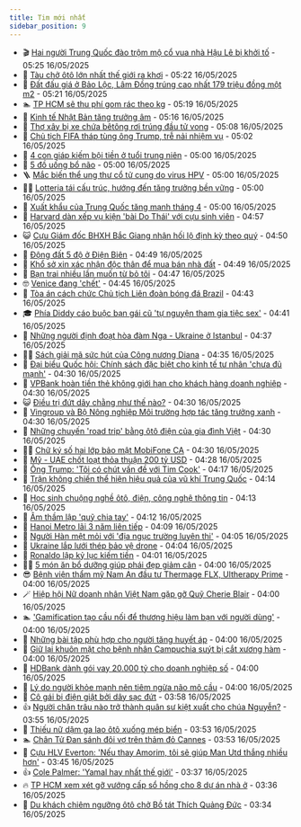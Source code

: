 ```yaml
---
title: Tim mới nhất
sidebar_position: 9
---
```


<!-- vnexpress-tin-moi-nhat:START -->
- 🎬 [Hai người Trung Quốc đào trộm mộ cổ vua nhà Hậu Lê bị khởi tố](https://vnexpress.net/hai-nguoi-trung-quoc-dao-trom-mo-co-vua-nha-hau-le-bi-khoi-to-4886820.html) - 05:25 16/05/2025
- 🐎 [Tàu chở ôtô lớn nhất thế giới ra khơi](https://vnexpress.net/tau-cho-oto-lon-nhat-the-gioi-ra-khoi-4886697.html) - 05:22 16/05/2025
- 🦍 [Đất đấu giá ở Bảo Lộc, Lâm Đồng trúng cao nhất 179 triệu đồng một m2](https://vnexpress.net/dat-dau-gia-o-bao-loc-lam-dong-trung-cao-nhat-179-trieu-dong-mot-m2-4886701.html) - 05:21 16/05/2025
- 🏊 [TP HCM sẽ thu phí gom rác theo kg](https://vnexpress.net/tp-hcm-se-thu-phi-gom-rac-theo-kg-4886770.html) - 05:19 16/05/2025
- 🎊 [Kinh tế Nhật Bản tăng trưởng âm](https://vnexpress.net/kinh-te-nhat-ban-tang-truong-am-4886717.html) - 05:16 16/05/2025
- 🎃 [Thợ xây bị xe chứa bêtông rơi trúng đầu tử vong](https://vnexpress.net/tho-xay-bi-xe-chua-betong-roi-trung-dau-tu-vong-4886817.html) - 05:08 16/05/2025
- 🧰 [Chủ tịch FIFA tháp tùng ông Trump, trễ nải nhiệm vụ](https://vnexpress.net/chu-tich-fifa-thap-tung-ong-trump-tre-nai-nhiem-vu-4886801.html) - 05:02 16/05/2025
- 🔭 [4 con giáp kiếm bội tiền ở tuổi trung niên](https://vnexpress.net/van-may-12-con-giap-con-giap-may-man-4-con-giap-kiem-boi-tien-o-tuoi-trung-nien-4886781.html) - 05:00 16/05/2025
- 🫶 [5 đồ uống bổ não](https://vnexpress.net/5-do-uong-bo-nao-4886692.html) - 05:00 16/05/2025
- 🪜 [Mắc biến thể ung thư cổ tử cung do virus HPV](https://vnexpress.net/mac-bien-the-ung-thu-co-tu-cung-do-virus-hpv-4886633.html) - 05:00 16/05/2025
- 👨‍🏫 [Lotteria tái cấu trúc, hướng đến tăng trưởng bền vững](https://vnexpress.net/lotteria-tai-cau-truc-huong-den-tang-truong-ben-vung-4885884.html) - 05:00 16/05/2025
- 🎊 [Xuất khẩu của Trung Quốc tăng mạnh tháng 4](https://vnexpress.net/xuat-khau-cua-trung-quoc-tang-manh-thang-4-4885225.html) - 05:00 16/05/2025
- 🎊 [Harvard dàn xếp vụ kiện &#39;bài Do Thái&#39; với cựu sinh viên](https://vnexpress.net/harvard-dan-xep-vu-kien-bai-do-thai-voi-cuu-sinh-vien-4886746.html) - 04:57 16/05/2025
- 😺 [Cựu Giám đốc BHXH Bắc Giang nhận hối lộ định kỳ theo quý](https://vnexpress.net/cuu-giam-doc-bhxh-bac-giang-nhan-hoi-lo-dinh-ky-theo-quy-4886743.html) - 04:50 16/05/2025
- 🐘 [Động đất 5 độ ở Điện Biên](https://vnexpress.net/dong-dat-5-do-o-dien-bien-4886806.html) - 04:49 16/05/2025
- 🌁 [Khổ sở xin xác nhận độc thân để mua bán nhà đất](https://vnexpress.net/kho-so-xin-xac-nhan-nguoi-ban-doc-than-khi-lam-thu-tuc-nha-dat-4886747.html) - 04:49 16/05/2025
- 🐲 [Bạn trai nhiều lần muốn từ bỏ tôi](https://vnexpress.net/ban-trai-nhieu-lan-muon-tu-bo-toi-4886634.html) - 04:47 16/05/2025
- 🤓 [Venice đang &#39;chết&#39;](https://vnexpress.net/venice-dang-chet-4886684.html) - 04:45 16/05/2025
- 💪 [Tòa án cách chức Chủ tịch Liên đoàn bóng đá Brazil](https://vnexpress.net/toa-an-cach-chuc-chu-tich-lien-doan-bong-da-brazil-4886799.html) - 04:43 16/05/2025
- 🎓 [Phía Diddy cáo buộc bạn gái cũ &#39;tự nguyện tham gia tiệc sex&#39;](https://vnexpress.net/phia-diddy-cao-buoc-ban-gai-cu-tu-nguyen-tham-gia-tiec-sex-4886789.html) - 04:41 16/05/2025
- 🫣 [Những người định đoạt hòa đàm Nga - Ukraine ở Istanbul](https://vnexpress.net/nhung-nguoi-dinh-doat-hoa-dam-nga-ukraine-o-istanbul-4886659.html) - 04:37 16/05/2025
- 🧑‍💻 [Sách giải mã sức hút của Công nương Diana](https://vnexpress.net/sach-giai-ma-suc-hut-cua-cong-nuong-diana-4882319.html) - 04:35 16/05/2025
- 🐲 [Đại biểu Quốc hội: Chính sách đặc biệt cho kinh tế tư nhân &#39;chưa đủ mạnh&#39;](https://vnexpress.net/dai-bieu-quoc-hoi-chinh-sach-dac-biet-cho-kinh-te-tu-nhan-chua-du-manh-4886714.html) - 04:30 16/05/2025
- 🌝 [­­VPBank hoàn tiền thẻ không giới hạn cho khách hàng doanh nghiệp](https://vnexpress.net/vpbank-hoan-tien-the-khong-gioi-han-cho-khach-hang-doanh-nghiep-4886788.html) - 04:30 16/05/2025
- 😺 [Điều trị đứt dây chằng như thế nào?](https://vnexpress.net/dieu-tri-dut-day-chang-nhu-the-nao-4886750.html) - 04:30 16/05/2025
- 🐎 [Vingroup và Bộ Nông nghiệp Môi trường hợp tác tăng trưởng xanh](https://vnexpress.net/vingroup-va-bo-nong-nghiep-moi-truong-hop-tac-tang-truong-xanh-4886730.html) - 04:30 16/05/2025
- 🎡 [Những chuyến &#39;road trip&#39; bằng ôtô điện của gia đình Việt](https://vnexpress.net/nhung-chuyen-road-trip-bang-oto-dien-cua-gia-dinh-viet-4886649.html) - 04:30 16/05/2025
- 👨‍🏫 [Chữ ký số hai lớp bảo mật MobiFone CA](https://vnexpress.net/chu-ky-so-hai-lop-bao-mat-mobifone-ca-4886419.html) - 04:30 16/05/2025
- 🦆 [Mỹ - UAE chốt loạt thỏa thuận 200 tỷ USD](https://vnexpress.net/my-uae-chot-loat-thoa-thuan-200-ty-usd-4886765.html) - 04:28 16/05/2025
- 🚦 [Ông Trump: &#39;Tôi có chút vấn đề với Tim Cook&#39;](https://vnexpress.net/ong-trump-toi-co-chut-van-de-voi-tim-cook-4886581.html) - 04:17 16/05/2025
- 💫 [Trận không chiến thể hiện hiệu quả của vũ khí Trung Quốc](https://vnexpress.net/tran-khong-chien-the-hien-hieu-qua-cua-vu-khi-trung-quoc-4886787.html) - 04:14 16/05/2025
- 🎉 [Học sinh chuộng nghề ôtô, điện, công nghệ thông tin](https://vnexpress.net/hoc-sinh-chuong-nghe-oto-dien-cong-nghe-thong-tin-4886655.html) - 04:13 16/05/2025
- 🌋 [Âm thầm lập &#39;quỹ chia tay&#39;](https://vnexpress.net/am-tham-lap-quy-chia-tay-4886733.html) - 04:12 16/05/2025
- 🤖 [Hanoi Metro lãi 3 năm liên tiếp](https://vnexpress.net/hanoi-metro-lai-3-nam-lien-tiep-4886687.html) - 04:09 16/05/2025
- 🦏 [Người Hàn mệt mỏi với &#39;địa ngục trường luyện thi&#39;](https://vnexpress.net/nguoi-han-met-moi-voi-dia-nguc-truong-luyen-thi-4886367.html) - 04:05 16/05/2025
- 🦩 [Ukraine lắp lưới thép bảo vệ drone](https://vnexpress.net/ukraine-lap-luoi-thep-bao-ve-drone-4886642.html) - 04:04 16/05/2025
- 👺 [Ronaldo lập kỷ lục kiếm tiền](https://vnexpress.net/ronaldo-lap-ky-luc-kiem-tien-4886732.html) - 04:01 16/05/2025
- 🧑‍🏫 [5 món ăn bổ dưỡng giúp phái đẹp giảm cân](https://vnexpress.net/5-mon-an-bo-duong-giup-phai-dep-giam-can-4886711.html) - 04:00 16/05/2025
- 😎 [Bệnh viện thẩm mỹ Nam An đầu tư Thermage FLX, Ultherapy Prime](https://vnexpress.net/benh-vien-tham-my-nam-an-dau-tu-thermage-flx-ultherapy-prime-4886686.html) - 04:00 16/05/2025
- 🪄 [Hiệp hội Nữ doanh nhân Việt Nam gặp gỡ Quỹ Cherie Blair](https://vnexpress.net/hiep-hoi-nu-doanh-nhan-viet-nam-gap-go-quy-cherie-blair-4886681.html) - 04:00 16/05/2025
- 🏊 [&#39;Gamification tạo cầu nối để thương hiệu làm bạn với người dùng&#39;](https://vnexpress.net/gamification-tao-cau-noi-de-thuong-hieu-lam-ban-voi-nguoi-dung-4886677.html) - 04:00 16/05/2025
- 💃 [Những bài tập phù hợp cho người tăng huyết áp](https://vnexpress.net/nhung-bai-tap-phu-hop-cho-nguoi-tang-huyet-ap-4886675.html) - 04:00 16/05/2025
- 🦆 [Giữ lại khuôn mặt cho bệnh nhân Campuchia suýt bị cắt xương hàm](https://vnexpress.net/giu-lai-khuon-mat-cho-benh-nhan-campuchia-suyt-bi-cat-xuong-ham-4886652.html) - 04:00 16/05/2025
- 🎊 [HDBank dành gói vay 20.000 tỷ cho doanh nghiệp số](https://vnexpress.net/hdbank-danh-goi-vay-20-000-ty-cho-doanh-nghiep-so-4886536.html) - 04:00 16/05/2025
- 👺 [Lý do người khỏe mạnh nên tiêm ngừa não mô cầu](https://vnexpress.net/ly-do-nguoi-khoe-manh-nen-tiem-ngua-nao-mo-cau-4886352.html) - 04:00 16/05/2025
- 🎡 [Cô gái bị điện giật bởi dây sạc đứt](https://vnexpress.net/co-gai-bi-dien-giat-boi-day-sac-dut-4886741.html) - 03:58 16/05/2025
- 👍 [Người chăn trâu nào trở thành quân sư kiệt xuất cho chúa Nguyễn?](https://vnexpress.net/crossword-giai-o-chu-o-chu-nguoi-chan-trau-nao-tro-thanh-quan-su-kiet-xuat-cho-chua-nguyen-4883779.html) - 03:55 16/05/2025
- 🐎 [Thiếu nữ dậm ga lao ôtô xuống mép biển](https://vnexpress.net/thieu-nu-dam-ga-lao-oto-xuong-mep-bien-4886704.html) - 03:53 16/05/2025
- 🏊 [Chân Tử Đan sánh đôi vợ trên thảm đỏ Cannes](https://vnexpress.net/chan-tu-dan-sanh-doi-vo-tren-tham-do-cannes-4886705.html) - 03:53 16/05/2025
- 🦩 [Cựu HLV Everton: &#39;Nếu thay Amorim, tôi sẽ giúp Man Utd thắng nhiều hơn&#39;](https://vnexpress.net/cuu-hlv-everton-neu-thay-amorim-toi-se-giup-man-utd-thang-nhieu-hon-4886593.html) - 03:45 16/05/2025
- 👍 [Cole Palmer: &#39;Yamal hay nhất thế giới&#39;](https://vnexpress.net/cole-palmer-yamal-hay-nhat-the-gioi-4886667.html) - 03:37 16/05/2025
- 🔥 [TP HCM xem xét gỡ vướng cấp sổ hồng cho 8 dự án nhà ở](https://vnexpress.net/tp-hcm-xem-xet-go-vuong-cap-so-hong-cho-8-du-an-nha-o-4886621.html) - 03:36 16/05/2025
- 💄 [Du khách chiêm ngưỡng ôtô chở Bồ tát Thích Quảng Đức](https://vnexpress.net/du-khach-chiem-nguong-oto-cho-bo-tat-thich-quang-duc-4884882.html) - 03:34 16/05/2025<!-- vnexpress-tin-moi-nhat:END -->
